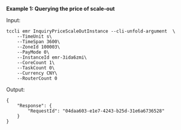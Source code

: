 **Example 1: Querying the price of scale-out**



Input: 

```
tccli emr InquiryPriceScaleOutInstance --cli-unfold-argument  \
    --TimeUnit s\
    --TimeSpan 3600\
    --ZoneId 100003\
    --PayMode 0\
    --InstanceId emr-3ida6zmi\
    --CoreCount 1\
    --TaskCount 0\
    --Currency CNY\
    --RouterCount 0
```

Output: 
```
{
    "Response": {
        "RequestId": "04daa603-e1e7-4243-b25d-31e6a6736528"
    }
}
```

